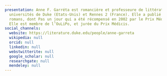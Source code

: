 ```yaml
---
presentation: Anne F. Garréta est romancière et professeure de littérature aux
  universités de Duke (Etats-Unis) et Rennes 2 (France). Elle a publié sept
  romans, dont Pas un jour qui a été récompensé en 2002 par le Prix Médicis.
  Elle est membre de l’OuLiPo, et jurée du Prix Médicis.
social_channels:
  website: https://literature.duke.edu/people/anne-garreta
  wikipedia: null
  orcid: null
  linkedin: null
  webstwitterite: null
  google_scholar: null
  researchgate: null
  mendeley: null
---
```


